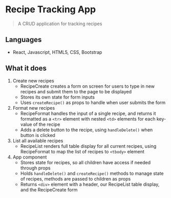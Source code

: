 # Recipe Tracking App

>A CRUD application for tracking recipes
## Languages

- React, Javascript, HTML5, CSS, Bootstrap

## What it does

1. Create new recipes
   * RecipeCreate creates a form on screen for users to type in new recipes and submit them to the page to be displayed
   * Stores its own state for form inputs
   * Uses ```createRecipe()``` as props to handle when user submits the form
2. Format new recipes
   * RecipeFormat handles the input of a single recipe, and returns it formatted as a ```<tr>``` element with nested ```<td>``` elements for each key-value of the recipe
   * Adds a delete button to the recipe, using ```handleDelete()``` when button is clicked
3. List all available recipes
   * RecipeList renders full table display for all current recipes, using RecipeFormat to map the list of recipes to ```<tbody>``` element
4. App component
   * Stores state for recipes, so all children have access if needed through props
   * Holds ```handleDelete()``` and ```createRecipe()``` methods to manage state of recipes, methods are passed to children as props
   * Returns ```<div>``` element with a header, our RecipeList table display, and the RecipeCreate form

